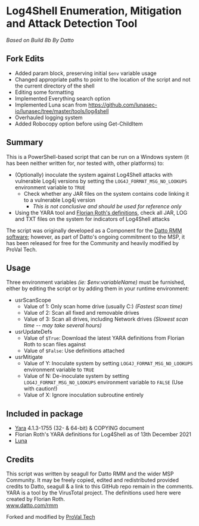 # Log4Shell Enumeration, Mitigation and Attack Detection Tool
_Based on Build 8b By Datto_

## Fork Edits
- Added param block, preserving initial `$env` variable usage
- Changed appropriate paths to point to the location of the script and not the current directory of the shell
- Editing some formatting
- Implemented Everything search option
- Implemented Luna scan from https://github.com/lunasec-io/lunasec/tree/master/tools/log4shell
- Overhauled logging system
- Added Robocopy option before using Get-ChildItem

## Summary
This is a PowerShell-based script that can be run on a Windows system (it has been neither written for, nor tested with, other platforms) to:
* (Optionally) inoculate the system against Log4Shell attacks with vulnerable Log4j versions by setting the `LOG4J_FORMAT_MSG_NO_LOOKUPS` environment variable to `TRUE`
    * Check whether any JAR files on the system contains code linking it to a vulnerable Log4j version
        * _This is not conclusive and should be used for reference only_
* Using the YARA tool and [Florian Roth's definitions](https://github.com/Neo23x0/signature-base/blob/master/yara/expl_log4j_cve_2021_44228.yar), check all JAR, LOG and TXT files on the system for indicators of Log4Shell attacks

The script was originally developed as a Component for the [Datto RMM software](www.datto.com/rmm); however, as part of Datto's ongoing commitment to the MSP, it has been released for free for the Community and heavily modified by ProVal Tech.

## Usage

Three environment variables _(ie: $env:variableName)_ must be furnished, either by editing the script or by adding them in your runtime environment:
* usrScanScope
    * Value of 1: Only scan home drive (usually C:) _(Fastest scan time)_
    * Value of 2: Scan all fixed and removable drives
    * Value of 3: Scan all drives, including Network drives _(Slowest scan time -- may take several hours)_
* usrUpdateDefs
    * Value of `$True`: Download the latest YARA definitions from Florian Roth to scan files against
    * Value of `$False`: Use definitions attached
* usrMitigate
    * Value of Y: Inoculate system by setting `LOG4J_FORMAT_MSG_NO_LOOKUPS` environment variable to `TRUE`
    * Value of N: De-inoculate system by setting `LOG4J_FORMAT_MSG_NO_LOOKUPS` environment variable to `FALSE` (Use with caution!)
    * Value of X: Ignore inoculation subroutine entirely

## Included in package

* [Yara](https://github.com/VirusTotal/yara) 4.1.3-1755 (32- & 64-bit) & COPYING document
* Florian Roth's YARA definitions for Log4Shell as of 13th December 2021
* [Luna](https://github.com/lunasec-io/lunasec/tree/master/tools/log4shell)
## Credits
This script was written by seagull for Datto RMM and the wider MSP Community. It may be freely copied, edited and redistributed provided credits to Datto, seagull & a link to this GitHub repo remain in the comments.  
YARA is a tool by the VirusTotal project. The definitions used here were created by Florian Roth.  
www.datto.com/rmm

Forked and modified by [ProVal Tech](www.provaltech.com)

